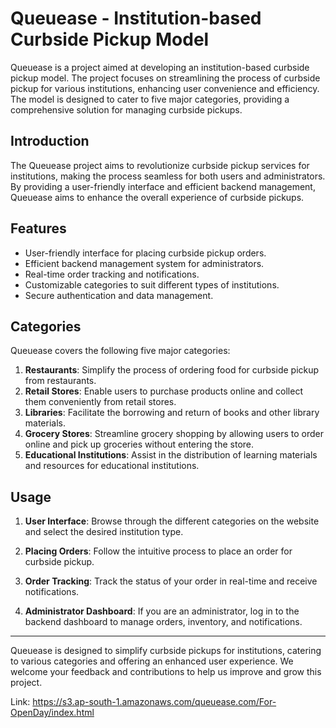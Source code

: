 # Queuease - Institution-based Curbside Pickup Model

Queuease is a project aimed at developing an institution-based curbside pickup model. The project focuses on streamlining the process of curbside pickup for various institutions, enhancing user convenience and efficiency. The model is designed to cater to five major categories, providing a comprehensive solution for managing curbside pickups.

## Introduction

The Queuease project aims to revolutionize curbside pickup services for institutions, making the process seamless for both users and administrators. By providing a user-friendly interface and efficient backend management, Queuease aims to enhance the overall experience of curbside pickups.

## Features

- User-friendly interface for placing curbside pickup orders.
- Efficient backend management system for administrators.
- Real-time order tracking and notifications.
- Customizable categories to suit different types of institutions.
- Secure authentication and data management.

## Categories

Queuease covers the following five major categories:

1. **Restaurants**: Simplify the process of ordering food for curbside pickup from restaurants.
2. **Retail Stores**: Enable users to purchase products online and collect them conveniently from retail stores.
3. **Libraries**: Facilitate the borrowing and return of books and other library materials.
4. **Grocery Stores**: Streamline grocery shopping by allowing users to order online and pick up groceries without entering the store.
5. **Educational Institutions**: Assist in the distribution of learning materials and resources for educational institutions.


## Usage

1. **User Interface**: Browse through the different categories on the website and select the desired institution type.

2. **Placing Orders**: Follow the intuitive process to place an order for curbside pickup.

3. **Order Tracking**: Track the status of your order in real-time and receive notifications.

4. **Administrator Dashboard**: If you are an administrator, log in to the backend dashboard to manage orders, inventory, and notifications.

---

Queuease is designed to simplify curbside pickups for institutions, catering to various categories and offering an enhanced user experience. We welcome your feedback and contributions to help us improve and grow this project.

Link: https://s3.ap-south-1.amazonaws.com/queuease.com/For-OpenDay/index.html
